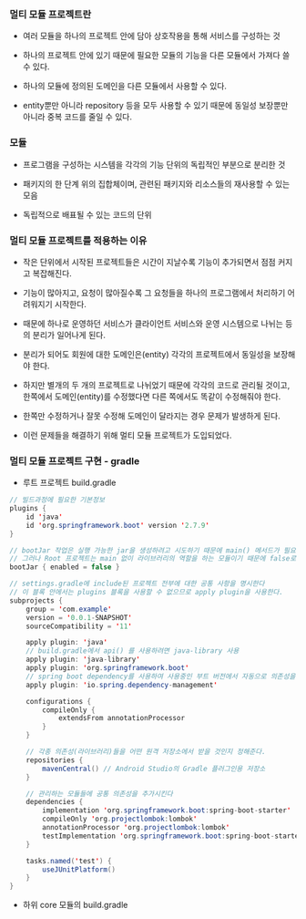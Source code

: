 ### 멀티 모듈 프로젝트란

* 여러 모듈을 하나의 프로젝트 안에 담아 상호작용을 통해 서비스를 구성하는 것

* 하나의 프로젝트 안에 있기 때문에 필요한 모듈의 기능을 다른 모듈에서 가져다 쓸 수 있다.

* 하나의 모듈에 정의된 도메인을 다른 모듈에서 사용할 수 있다.

* entity뿐만 아니라 repository 등을 모두 사용할 수 있기 때문에 동일성 보장뿐만 아니라 중복 코드를 줄일 수 있다.


### 모듈

* 프로그램을 구성하는 시스템을 각각의 기능 단위의 독립적인 부분으로 분리한 것

* 패키지의 한 단계 위의 집합체이며, 관련된 패키지와 리소스들의 재사용할 수 있는 모음

* 독립적으로 배표될 수 있는 코드의 단위


### 멀티 모듈 프로젝트를 적용하는 이유

* 작은 단위에서 시작된 프로젝트들은 시간이 지날수록 기능이 추가되면서 점점 커지고 복잡해진다.

* 기능이 많아지고, 요청이 많아질수록 그 요청들을 하나의 프로그램에서 처리하기 어려워지기 시작한다.

* 때문에 하나로 운영하던 서비스가 클라이언트 서비스와 운영 시스템으로 나뉘는 등의 분리가 일어나게 된다.

* 분리가 되어도 회원에 대한 도메인은(entity) 각각의 프로젝트에서 동일성을 보장해야 한다.

* 하지만 별개의 두 개의 프로젝트로 나뉘었기 때문에 각각의 코드로 관리될 것이고, 한쪽에서 도메인(entity)를 수정했다면 다른 쪽에서도 똑같이 수정해줘야 한다.

* 한쪽만 수정하거나 잘못 수정해 도메인이 달라지는 경우 문제가 발생하게 된다.

* 이런 문제들을 해결하기 위해 멀티 모듈 프로젝트가 도입되었다.



### 멀티 모듈 프로젝트 구현 - gradle

* 루트 프로젝트 build.gradle

``` java
// 빌드과정에 필요한 기본정보
plugins {
	id 'java'
	id 'org.springframework.boot' version '2.7.9'
}

// bootJar 작업은 실행 가능한 jar을 생성하려고 시도하기 때문에 main() 메서드가 필요하다
// 그러나 Root 프로젝트는 main 없이 라이브러리의 역할을 하는 모듈이기 때문에 false로 비활성화 해준다.
bootJar { enabled = false }

// settings.gradle에 include된 프로젝트 전부에 대한 공통 사항을 명시한다
// 이 블록 안에서는 plugins 블록을 사용할 수 없으므로 apply plugin을 사용한다.
subprojects {
	group = 'com.example'
	version = '0.0.1-SNAPSHOT'
	sourceCompatibility = '11'

	apply plugin: 'java'
	// build.gradle에서 api() 를 사용하려면 java-library 사용
	apply plugin: 'java-library'
	apply plugin: 'org.springframework.boot'
	// spring boot dependency를 사용하여 사용중인 부트 버전에서 자동으로 의존성을 가져온다.
	apply plugin: 'io.spring.dependency-management'

	configurations {
		compileOnly {
			extendsFrom annotationProcessor
		}
	}

	// 각종 의존성(라이브러리)들을 어떤 원격 저장소에서 받을 것인지 정해준다.
	repositories {
		mavenCentral() // Android Studio의 Gradle 플러그인용 저장소
	}

	// 관리하는 모듈들에 공통 의존성을 추가시킨다
	dependencies {
		implementation 'org.springframework.boot:spring-boot-starter'
		compileOnly 'org.projectlombok:lombok'
		annotationProcessor 'org.projectlombok:lombok'
		testImplementation 'org.springframework.boot:spring-boot-starter-test'
	}

	tasks.named('test') {
		useJUnitPlatform()
	}
}
```

* 하위 core 모듈의 build.gradle

```gradle

```
